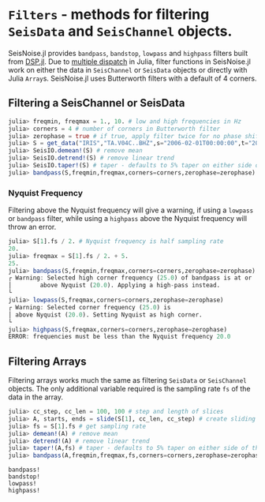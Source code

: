 # `Filters` - methods for filtering `SeisData` and `SeisChannel` objects.

SeisNoise.jl provides `bandpass`, `bandstop`, `lowpass` and `highpass` filters built from
[DSP.jl](https://github.com/JuliaDSP/DSP.jl). Due to [multiple dispatch](https://en.wikipedia.org/wiki/Multiple_dispatch) in Julia, filter functions in SeisNoise.jl work on either the data in `SeisChannel` or `SeisData` objects or directly with Julia `Array`s. SeisNoise.jl uses Butterworth filters with a default of 4 corners.

## Filtering a SeisChannel or SeisData
```julia
julia> freqmin, freqmax = 1., 10. # low and high frequencies in Hz
julia> corners = 4 # number of corners in Butterworth filter
julia> zerophase = true # if true, apply filter twice for no phase shifting
julia> S = get_data("IRIS","TA.V04C..BHZ",s="2006-02-01T00:00:00",t="2006-02-01T01:00:00")
julia> SeisIO.demean!(S) # remove mean
julia> SeisIO.detrend!(S) # remove linear trend
julia> SeisIO.taper!(S) # taper - defaults to 5% taper on either side of the trace
julia> bandpass(S,freqmin,freqmax,corners=corners,zerophase=zerophase)
```

### Nyquist Frequency
Filtering above the Nyquist frequency will give a warning, if using a `lowpass`
or `bandpass` filter, while using a `highpass` above the Nyquist frequency will throw an
error.

```julia
julia> S[1].fs / 2. # Nyquist frequency is half sampling rate
20.
julia> freqmax = S[1].fs / 2. + 5.
25.  
julia> bandpass(S,freqmin,freqmax,corners=corners,zerophase=zerophase)
┌ Warning: Selected high corner frequency (25.0) of bandpass is at or
│        above Nyquist (20.0). Applying a high-pass instead.
└
julia> lowpass(S,freqmax,corners=corners,zerophase=zerophase)
┌ Warning: Selected corner frequency (25.0) is
│ above Nyquist (20.0). Setting Nyquist as high corner.
└
julia> highpass(S,freqmax,corners=corners,zerophase=zerophase)
ERROR: frequencies must be less than the Nyquist frequency 20.0
```

## Filtering Arrays

Filtering arrays works much the same as filtering `SeisData` or `SeisChannel` objects.
The only additional variable required is the sampling rate `fs` of the data in the
array.

```julia
julia> cc_step, cc_len = 100, 100 # step and length of slices
julia> A, starts, ends = slide(S[1], cc_len, cc_step) # create sliding array
julia> fs = S[1].fs # get sampling rate
julia> demean!(A) # remove mean
julia> detrend!(A) # remove linear trend
julia> taper!(A,fs) # taper - defaults to 5% taper on either side of the trace
julia> bandpass(A,freqmin,freqmax,fs,corners=corners,zerophase=zerophase)
```




```@docs
bandpass!
bandstop!
lowpass!
highpass!
```
